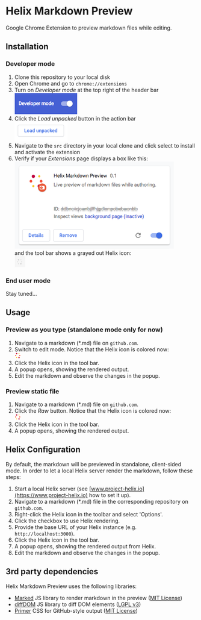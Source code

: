 # Helix Markdown Preview
Google Chrome Extension to preview markdown files while editing.

## Installation

### Developer mode
1. Clone this repository to your local disk
2. Open Chrome and go to `chrome://extensions`
3. Turn on _Developer mode_ at the top right of the header bar<br />
![Developer mode](doc/install_developer_mode.png)
4. Click the _Load unpacked_ button in the action bar<br />
![Load unpacked](doc/install_load_unpacked.png)
5. Navigate to the `src` directory in your local clone and click select to install and activate the extension
6. Verify if your _Extensions_ page displays a box like this:<br />
![Extension box](doc/install_extension_box.png)<br />
   and the tool bar shows a grayed out Helix icon:<br />
![Extension icon disabled](doc/install_toolbar_icon.png)

### End user mode
Stay tuned...

## Usage

### Preview as you type (standalone mode only for now)
1. Navigate to a markdown (\*.md) file on `github.com`.
2. Switch to edit mode. Notice that the Helix icon is colored now:<br />
![Extension icon enabled](src/images/helix_logo_16.png)
3. Click the Helix icon in the tool bar.
4. A popup opens, showing the rendered output.
5. Edit the markdown and observe the changes in the popup.

### Preview static file
1. Navigate to a markdown (\*.md) file on `github.com`.
2. Click the _Raw_ button. Notice that the Helix icon is colored now:<br />
![Extension icon enabled](src/images/helix_logo_16.png)
3. Click the Helix icon in the tool bar.
4. A popup opens, showing the rendered output.

## Helix Configuration
By default, the markdown will be previewed in standalone, client-sided mode. In order to let a local Helix server render the markdown, follow these steps:

1. Start a local Helix server (see [www.project-helix.io](https://www.project-helix.io) how to set it up).
2. Navigate to a markdown (\*.md) file in the corresponding repository on `github.com`.
3. Right-click the Helix icon in the toolbar and select 'Options'.
4. Click the checkbox to use Helix rendering.
5. Provide the base URL of your Helix instance (e.g. `http://localhost:3000`).
6. Click the Helix icon in the tool bar.
7. A popup opens, showing the rendered output from Helix.
8. Edit the markdown and observe the changes in the popup.


## 3rd party dependencies

Helix Markdown Preview uses the following libraries:
* [Marked](https://github.com/markedjs/marked) JS library to render markdown in the preview ([MIT License](https://opensource.org/licenses/MIT))
* [diffDOM](https://github.com/fiduswriter/diffDOM) JS library to diff DOM elements ([LGPL v3](https://www.gnu.org/licenses/lgpl-3.0.txt))
* [Primer](https://primer.style/) CSS for GitHub-style output ([MIT License](https://opensource.org/licenses/MIT))
